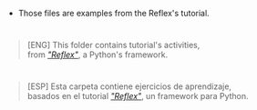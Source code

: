 * Those files are examples from the Reflex's tutorial.
#
> [ENG] This folder contains tutorial's activities,  
> from _["Reflex"](https://reflex.dev/docs/getting-started/introduction)_, a Python's framework.
#

#
> [ESP] Esta carpeta contiene ejercicios de aprendizaje,  
> basados en el tutorial _["Reflex"](https://reflex.dev/docs/getting-started/introduction)_, un framework para Python.
